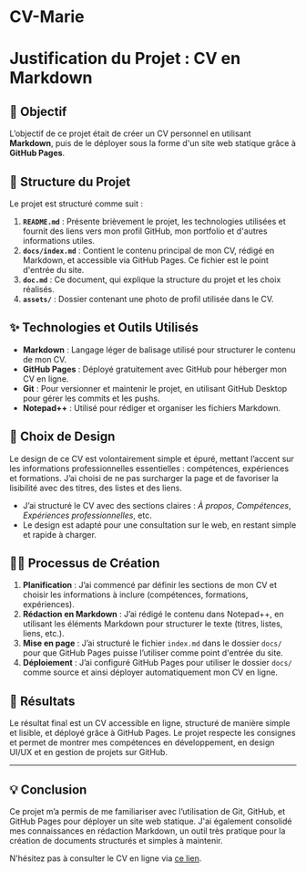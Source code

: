 # CV-Marie
 # Justification du Projet : CV en Markdown

## 📅 Objectif

L’objectif de ce projet était de créer un CV personnel en utilisant **Markdown**, puis de le déployer sous la forme d'un site web statique grâce à **GitHub Pages**.

## 🧩 Structure du Projet

Le projet est structuré comme suit :

1. **`README.md`** : Présente brièvement le projet, les technologies utilisées et fournit des liens vers mon profil GitHub, mon portfolio et d'autres informations utiles.
2. **`docs/index.md`** : Contient le contenu principal de mon CV, rédigé en Markdown, et accessible via GitHub Pages. Ce fichier est le point d'entrée du site.
3. **`doc.md`** : Ce document, qui explique la structure du projet et les choix réalisés.
4. **`assets/`** : Dossier contenant une photo de profil utilisée dans le CV.

## ✨ Technologies et Outils Utilisés

- **Markdown** : Langage léger de balisage utilisé pour structurer le contenu de mon CV.
- **GitHub Pages** : Déployé gratuitement avec GitHub pour héberger mon CV en ligne.
- **Git** : Pour versionner et maintenir le projet, en utilisant GitHub Desktop pour gérer les commits et les pushs.
- **Notepad++** : Utilisé pour rédiger et organiser les fichiers Markdown.

## 🎨 Choix de Design

Le design de ce CV est volontairement simple et épuré, mettant l’accent sur les informations professionnelles essentielles : compétences, expériences et formations. J’ai choisi de ne pas surcharger la page et de favoriser la lisibilité avec des titres, des listes et des liens.

- J’ai structuré le CV avec des sections claires : *À propos*, *Compétences*, *Expériences professionnelles*, etc.
- Le design est adapté pour une consultation sur le web, en restant simple et rapide à charger.

## 🧑‍💻 Processus de Création

1. **Planification** : J’ai commencé par définir les sections de mon CV et choisir les informations à inclure (compétences, formations, expériences).
2. **Rédaction en Markdown** : J’ai rédigé le contenu dans Notepad++, en utilisant les éléments Markdown pour structurer le texte (titres, listes, liens, etc.).
3. **Mise en page** : J’ai structuré le fichier `index.md` dans le dossier `docs/` pour que GitHub Pages puisse l’utiliser comme point d'entrée du site.
4. **Déploiement** : J’ai configuré GitHub Pages pour utiliser le dossier `docs/` comme source et ainsi déployer automatiquement mon CV en ligne.

## 🎯 Résultats

Le résultat final est un CV accessible en ligne, structuré de manière simple et lisible, et déployé grâce à GitHub Pages. Le projet respecte les consignes et permet de montrer mes compétences en développement, en design UI/UX et en gestion de projets sur GitHub.

---

## 💡 Conclusion

Ce projet m’a permis de me familiariser avec l’utilisation de Git, GitHub, et GitHub Pages pour déployer un site web statique. J'ai également consolidé mes connaissances en rédaction Markdown, un outil très pratique pour la création de documents structurés et simples à maintenir.

N'hésitez pas à consulter le CV en ligne via [ce lien](https://tonpseudo.github.io/nom-du-repo).
